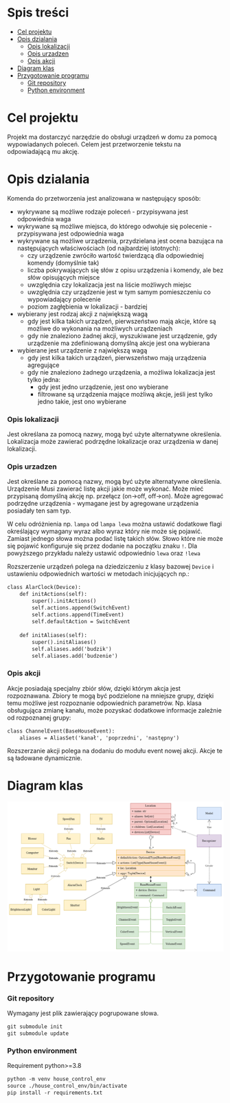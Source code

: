 
# Spis treści
- [Cel projektu](#cel-projektu)
- [Opis dzialania](#opis-dzialania)
    + [Opis lokalizacji](#opis-lokalizacji)
    + [Opis urzadzen](#opis-urzadzen)
    + [Opis akcji](#opis-akcji)
- [Diagram klas](#diagram-klas)
- [Przygotowanie programu](#przygotowanie)
    + [Git repository](#git-repository)
    + [Python environment](#python-environment)

# Cel projektu
Projekt ma dostarczyć narzędzie do obsługi urządzeń w domu za pomocą 
wypowiadanych poleceń. Celem jest przetworzenie tekstu na odpowiadającą mu
akcję.


# Opis dzialania
Komenda do przetworzenia jest analizowana w następujący sposób:
- wykrywane są możliwe rodzaje poleceń - przypisywana jest odpowiednia waga
- wykrywane są możliwe miejsca, do którego odwołuje się polecenie - przypisywana jest odpowiednia waga
- wykrywane są możliwe urządzenia, przydzielana jest ocena bazująca na następujących właściwościach (od najbardziej istotnych):
    - czy urządzenie zwróciło wartość twierdzącą dla odpowiedniej komendy (domyślnie tak)
    - liczba pokrywających się słów z opisu urządzenia i komendy, ale bez słów opisujących miejsce
    - uwzględnia czy lokalizacja jest na liście możliwych miejsc
    - uwzględnia czy urządzenie jest w tym samym pomieszczeniu co wypowiadający polecenie   
    - poziom zagłębienia w lokalizacji - bardziej 
- wybierany jest rodzaj akcji z największą wagą
    - gdy jest kilka takich urządzeń, pierwszeństwo mają akcje, które są możliwe do wykonania na możliwych urządzeniach
    - gdy nie znaleziono żadnej akcji, wyszukiwane jest urządzenie, gdy urządzenie ma zdefiniowaną domyślną akcje jest ona wybierana
- wybierane jest urządzenie z największą wagą
    - gdy jest kilka takich urządzeń, pierwszeństwo mają urządzenia agregujące
    - gdy nie znaleziono żadnego urządzenia, a możliwa lokalizacja jest tylko jedna:
        - gdy jest jedno urządzenie, jest ono wybierane
        - filtrowane są urządzenia mające możliwą akcje, jeśli jest tylko jedno takie, jest ono wybierane    
    
### Opis lokalizacji
Jest określana za pomocą nazwy, mogą być użyte alternatywne określenia.
Lokalizacja może zawierać podrzędne lokalizacje oraz urządzenia w danej lokalizacji.


### Opis urzadzen
Jest określane za pomocą nazwy, mogą być użyte alternatywne określenia.
Urządzenie Musi zawierać listę akcji jakie może wykonać.
Może mieć przypisaną domyślną akcję np. przełącz (on->off, off->on).
Może agregować podrzędne urządzenia - wymagane jest by agregowane urządzenia posiadały ten sam typ.

W celu odróżnienia np. `lampa` od `lampa lewa` można ustawić dodatkowe 
flagi określający wymagany wyraz albo wyraz który nie może się pojawić.
Zamiast jednego słowa można podać listę takich słów. Słowo które nie może się pojawić
konfiguruje się przez dodanie na początku znaku `!`.
Dla powyższego przykładu należy ustawić odpowiednio `lewa` oraz `!lewa` 

Rozszerzenie urządzeń polega na dziedziczeniu z klasy bazowej `Device`
i ustawieniu odpowiednich wartości w metodach inicjujących np.:
```
class AlarClock(Device):
    def initActions(self):
        super().initActions()
        self.actions.append(SwitchEvent)
        self.actions.append(TimeEvent)
        self.defaultAction = SwitchEvent

    def initAliases(self):
        super().initAliases()
        self.aliases.add('budzik')
        self.aliases.add('budzenie')
``` 
### Opis akcji
Akcje posiadają specjalny zbiór słów, dzięki którym akcja jest rozpoznawana. 
Zbiory te mogą być podzielone na mniejsze grupy, dzięki temu możliwe jest 
rozpoznanie odpowiednich parametrów.
Np. klasa obsługująca zmianę kanału, może pozyskać dodatkowe informacje 
zależnie od rozpoznanej grupy:
```
class ChannelEvent(BaseHouseEvent):
    aliases = AliasSet('kanał', 'poprzedni', 'następny')
```
Rozszerzanie akcji polega na dodaniu do modułu event nowej akcji. 
Akcje te są ładowane dynamicznie. 

# Diagram klas
![diagram](docs/class_relations_diagram.png)

# Przygotowanie programu

### Git repository
Wymagany jest plik zawierający pogrupowane słowa.
```shell script
git submodule init
git submodule update
```

### Python environment
Requirement python>=3.8
```shell script
python -m venv house_control_env
source ./house_control_env/bin/activate
pip install -r requirements.txt
```

